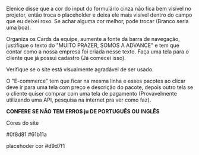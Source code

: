  Elenice disse que a cor do input do formulário cinza não fica bem visível no projetor, então troca o placeholder e deixa ele mais visível dentro do campo que eu deixei roxo. Se achar alguma cor melhor, pode trocar (Branco seria uma boa).

Organiza os Cards da equipe, aumente a fonte da barra de navegação, justifique o texto do "MUITO PRAZER, SOMOS A ADVANCE" e tem que contar como a nossa empresa foi criada nesse texto.
Faça uma tela para o cliente que já possui cadastro (Já comecei isso).

Verifique se o site está visualmente agradável de ser usado.

O "E-commerce" tem que ficar na mesma linha e esses pacotes ao clicar deve ir para uma tela com preço e descrição do pacote, depois outro tela se o cliente quiser comprar com uma tela de pagamento (Provavelmente utilizando uma API, pesquisa na internet pra ver como faz).

**CONFERE SE NÃO TEM ERROS ju DE PORTUGUÊS OU INGLÊS**

Cores do site

#0f8d81
#61b11a

placehoder cor 
#d9d7f1

